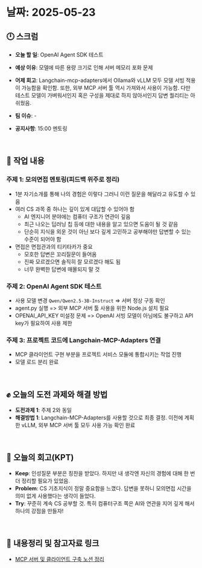 # 날짜: 2025-05-23

## 🕛 스크럼
- **오늘 할 일**: OpenAI Agent SDK 테스트
- **예상 이유**: 모델에 따른 용량 크기로 인해 서버 메모리 포화 문제
- **어제 회고**: Langchain-mcp-adapters에서 Ollama와 vLLM 모두 모델 서빙 적용이 가능함을 확인함. 또한, 외부 MCP 서버 툴 역시 가져와서 사용이 가능함. 다만 테스트 모델이 가벼워서인지 혹은 구성을 제대로 하지 않아서인지 답변 퀄리티는 아쉬웠음.

- **팀 이슈**: -
- **공지사항**: 15:00 멘토링

<br>

## 💼 작업 내용
### 주제 1: 모의면접 멘토링(피드백 위주로 정리)
- 1분 자기소개를 통해 나의 경험은 이렇다 그러니 이런 질문을 해달라고 유도할 수 있음
- 여러 CS 과목 중 하나는 깊이 있게 대답할 수 있어야 함
   - AI 엔지니어 분야에는 컴퓨터 구조가 연관이 깊음
   - 최근 나오는 딥러닝 칩 등에 대한 내용을 알고 있으면 도움이 될 것 같음
   - 단순히 지식을 외운 것이 아닌 보다 깊게 고민하고 공부해야만 답변할 수 있는 수준이 되어야 함
- 면접은 면접관과의 티키타카가 중요
    - 모호한 답변은 꼬리질문이 들어옴
    - 진짜 모르겠으면 솔직히 잘 모르겠다 해도 됨
    - 너무 완벽한 답변에 매몰되지 말 것

### 주제 2: OpenAI Agent SDK 테스트
- 사용 모델 변경 `Qwen/Qwen2.5-3B-Instruct` => 서버 정상 구동 확인
- agent.py 실행 => 외부 MCP 서버 툴 사용을 위한 Node.js 설치 필요
- OPENAI_API_KEY 미설정 문제 => OpenAI 서빙 모델이 아님에도 불구하고 API key가 필요하여 사용 제한

### 주제 3: 프로젝트 코드에 Langchain-MCP-Adapters 연결
- MCP 클라이언트 구현 부분을 프로젝트 서비스 모듈에 통합시키는 작업 진행
- 모델 로드 분리 완료

<br>

## ✊ 오늘의 도전 과제와 해결 방법
- **도전과제 1**: 주제 2와 동일
- **해결방법 1**: Langchain-MCP-Adapters를 사용할 것으로 최종 결정. 이전에 계획한 vLLM, 외부 MCP 서버 툴 모두 사용 가능 확인 완료

<br>

## 🤔 오늘의 회고(KPT)
- **Keep**: 인성질문 부분은 칭찬을 받았다. 하지만 내 생각엔 자신의 경험에 대해 한 번 더 정리할 필요가 있었음.
- **Problem**: CS 기초지식이 정말 중요함을 느꼈다. 답변을 못하니 모의면접 시간을 의미 없게 사용했다는 생각이 들었다.
- **Try**: 꾸준히 계속 CS 공부할 것. 특히 컴퓨터구조 쪽은 AI와 연관을 지어 깊게 해서 하나의 강점을 만들자!

<br>

## 🔗 내용정리 및 참고자료 링크
- [MCP 서버 및 클라이언트 구축 노션 정리](https://grizzly-crater-c04.notion.site/MCP-1f775a6ebc0a80dcb8b6c4eb0d2683d7?pvs=4)
